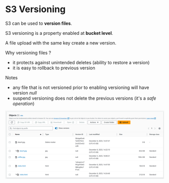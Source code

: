 # S3 Versioning

S3 can be used to **version files**. 

S3 versioning is a property enabled at **bucket level**.

A file upload with the same key create a new version.

Why versioning files ?

- it protects against unintended deletes (ability to restore a version)
- it is easy to rollback to previous version

Notes

- any file that is not versioned prior to enabling versioning will have version *null*
- suspend versioning does not delete the previous versions (it's a *safe operation*)

![S3 Versioning](../../images/s3/s3_versioning.png)
